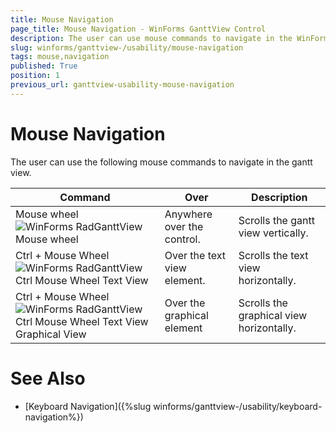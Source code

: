 ```yaml
---
title: Mouse Navigation
page_title: Mouse Navigation - WinForms GanttView Control
description: The user can use mouse commands to navigate in the WinForms GanttView.
slug: winforms/ganttview-/usability/mouse-navigation
tags: mouse,navigation
published: True
position: 1
previous_url: ganttview-usability-mouse-navigation
---
```


# Mouse Navigation

The user can use the following mouse commands to navigate in the gantt view.

| Command | Over | Description |
| ------ | ------ | ------ |
|Mouse wheel ![WinForms RadGanttView Mouse wheel](images/ganttview-usability-mouse-navigation001.png)|Anywhere over the control.|Scrolls the gantt view vertically.|
|Ctrl + Mouse Wheel ![WinForms RadGanttView Ctrl Mouse Wheel Text View](images/ganttview-usability-mouse-navigation002.png)|Over the text view element.|Scrolls the text view horizontally.|
|Ctrl + Mouse Wheel ![WinForms RadGanttView Ctrl Mouse Wheel Text View Graphical View](images/ganttview-usability-mouse-navigation002.png)|Over the graphical element|Scrolls the graphical view horizontally.|

# See Also

* [Keyboard Navigation]({%slug winforms/ganttview-/usability/keyboard-navigation%})

